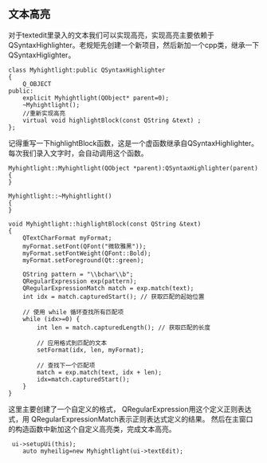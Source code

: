 ﻿## 文本高亮
对于textedit里录入的文本我们可以实现高亮，实现高亮主要依赖于QSyntaxHighlighter。老规矩先创建一个新项目，然后新加一个cpp类，继承一下QSyntaxHiglighter。
```
class Myhightlight:public QSyntaxHighlighter
{
    Q_OBJECT
public:
    explicit Myhightlight(QObject* parent=0);
    ~Myhightlight();
    //重新实现高亮
    virtual void highlightBlock(const QString &text) ;
};
```
记得重写一下highlightBlock函数，这是一个虚函数继承自QSyntaxHighlighter。每次我们录入文字时，会自动调用这个函数。
```
Myhightlight::Myhightlight(QObject *parent):QSyntaxHighlighter(parent)
{
}

Myhightlight::~Myhightlight()
{
}
```
```
void Myhightlight::highlightBlock(const QString &text)
{
    QTextCharFormat myFormat;
    myFormat.setFont(QFont("微软雅黑"));
    myFormat.setFontWeight(QFont::Bold);
    myFormat.setForeground(Qt::green);

    QString pattern = "\\bchar\\b";
    QRegularExpression exp(pattern);
    QRegularExpressionMatch match = exp.match(text);  
    int idx = match.capturedStart(); // 获取匹配的起始位置

    // 使用 while 循环查找所有匹配项
    while (idx>=0) {
        int len = match.capturedLength(); // 获取匹配的长度

        // 应用格式到匹配的文本
        setFormat(idx, len, myFormat);

        // 查找下一个匹配项
        match = exp.match(text, idx + len);
        idx=match.capturedStart();
    }
}
```
这里主要创建了一个自定义的格式， QRegularExpression用这个定义正则表达式，用 QRegularExpressionMatch表示正则表达式定义的结果。
然后在主窗口的构造函数中新加这个自定义高亮类，完成文本高亮。
```
 ui->setupUi(this);
    auto myheilig=new Myhightlight(ui->textEdit);
```
